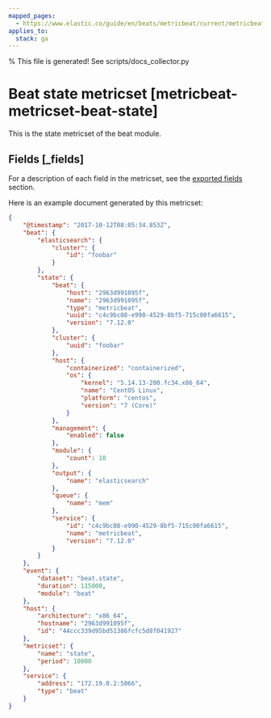 ```yaml
---
mapped_pages:
  - https://www.elastic.co/guide/en/beats/metricbeat/current/metricbeat-metricset-beat-state.html
applies_to:
  stack: ga
---
```


% This file is generated! See scripts/docs_collector.py

# Beat state metricset [metricbeat-metricset-beat-state]

This is the state metricset of the beat module.

## Fields [_fields]

For a description of each field in the metricset, see the [exported fields](/reference/metricbeat/exported-fields-beat.md) section.

Here is an example document generated by this metricset:

```json
{
    "@timestamp": "2017-10-12T08:05:34.853Z",
    "beat": {
        "elasticsearch": {
            "cluster": {
                "id": "foobar"
            }
        },
        "state": {
            "beat": {
                "host": "2963d991095f",
                "name": "2963d991095f",
                "type": "metricbeat",
                "uuid": "c4c9bc08-e990-4529-8bf5-715c00fa6615",
                "version": "7.12.0"
            },
            "cluster": {
                "uuid": "foobar"
            },
            "host": {
                "containerized": "containerized",
                "os": {
                    "kernel": "5.14.13-200.fc34.x86_64",
                    "name": "CentOS Linux",
                    "platform": "centos",
                    "version": "7 (Core)"
                }
            },
            "management": {
                "enabled": false
            },
            "module": {
                "count": 10
            },
            "output": {
                "name": "elasticsearch"
            },
            "queue": {
                "name": "mem"
            },
            "service": {
                "id": "c4c9bc08-e990-4529-8bf5-715c00fa6615",
                "name": "metricbeat",
                "version": "7.12.0"
            }
        }
    },
    "event": {
        "dataset": "beat.state",
        "duration": 115000,
        "module": "beat"
    },
    "host": {
        "architecture": "x86_64",
        "hostname": "2963d991095f",
        "id": "44ccc339d95bd51386fcfc5d8f041927"
    },
    "metricset": {
        "name": "state",
        "period": 10000
    },
    "service": {
        "address": "172.19.0.2:5066",
        "type": "beat"
    }
}
```
